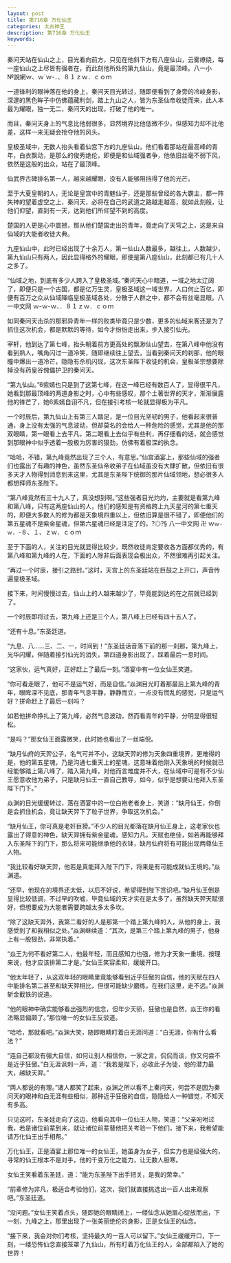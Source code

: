 ```yaml
---
layout: post
title: 第716章 万化仙王
categories: 太古神王
description: 第716章 万化仙王
keywords:
---
```


秦问天站在仙山之上，目光看向前方，只见在他斜下方有八座仙山，云雾缭绕，每一座仙山之上尽皆有强者在，而此刻他所处的第九仙山，竟是最顶峰。八一小№說網ｗ、ｗ`ｗ-．、８１ｚｗ．ｃｏｍ

一道锋利的眼神落在他的身上，秦问天目光转过，随即便看到了身旁的冷峻身影，深邃的黑色眸子中仿佛蕴藏利剑，踏上九山之人，皆为东圣仙帝收徒而来，此人本最为耀眼，独一无二，秦问天的出现，打破了他的唯一。

而且，秦问天身上的气息比他弱很多，显然境界比他低微不少，但感知力却不比他差，这样一来无疑会抢夺他的风头。

皇极圣域中，无数人抬头看着仙宫下方的九座仙山，他们看着那站在最高峰的青年，白衣飘动，是那么的俊秀绝伦，即便是和仙域强者争，他依旧丝毫不弱下风，依然是这般的出众，站在了最顶峰。

仙武界古碑排名第一人，越来越耀眼，没有人能够阻挡得了他的光芒。

至于大夏皇朝的人，无论是皇宫中的青魅仙子，还是那些曾经的各大霸主，都一阵失神的望着虚空之上，秦问天，必将在自己的武道之路越走越高，就如此刻般，让他们仰望，直到有一天，达到他们所仰望不到的高度。

楚国的人更是心中震撼，那从他们楚国走出的青年，竟走向了天穹之上，这是来自仙域的大能者收徒大典。

九座仙山中，此时已经出现了十余万人，第一仙山人数最多，越往上，人数越少，第九仙山只有两人，因此显得格外的耀眼，即便是第八座仙山，此刻都已有几十人之多了。

“仙域之地，到底有多少人跨入了皇极圣域。”秦问天心中暗道，一域之地太辽阔了，即便只是一个古国，都是亿万生灵，皇极圣域这一域世界，人口何止百亿，即便有百万之众从仙域降临皇极圣域各处，分散于人群之中，都不会有丝毫显眼。八一中文网  ｗ-ｗ-ｗ、．８１ｚｗ．ｃｏｍ

如同秦问天击杀的那邪异青年一样的败类毕竟只是少数，更多的仙域来客还是为了抓住这次机会，都是默默的等待，如今才纷纷走出来，步入接引仙光。

宰轩，他到达了第七峰，抬头朝着前方更高处的飘渺仙山望去，在第八峰中他没有看到熟人，嘴角闪过一道冷笑，随即继续往上望去，当看到秦问天的刹那，他的眼瞳中爆出一道冷芒，隐隐有杀机闪现，这次东圣陛下收徒的机会，皇极圣宗想要除掉没有药皇谷傀儡护卫的秦问天。

“第九仙山。”6紫嫣也只是到了这第七峰，在这一峰已经有数百人了，显得很平凡，她看到那最顶峰的两道身影之时，心中有些感叹，那个土著世界的天才，渐渐展露他的锋芒了，她6紫嫣自诩不凡，但在接引考核一轮就显得极为平凡。

一个时辰后，第九仙山上有第三人踏足，是一位目光坚韧的男子，他看起来很普通，身上没有太强的气息波动，但却莫名的会给人一种危险的感觉，尤其是他的那双眼睛，第一眼看上去平凡，第二眼看上去似乎有些利，再仔细看的话，就会感觉到那眼神中似乎透着一股极为厉害的狠劲，仿佛有着极深的执念。

“哈哈，不错，第九峰竟然出现了三个人，有意思。”仙宫酒宴上，那些仙域的强者们也露出了有趣的神色，虽然东圣仙帝收弟子在仙域虽没有大肆扩散，但依旧有很多天才人物得到消息到来这里，尤其是东圣陛下统御的那片仙域领地，想必很多人都想拜师东圣陛下。

“第八峰竟然有三十九人了，真没想到啊。”这些强者目光灼灼，主要就是看第九峰和第八峰，只有这两座仙山的人，他们的感知是有资格跨上九天星河的第七重天的，即便大多数人的修为都是天象境四重以上，但依旧算是很不错了，即便他们的第五星魂不是紫金星魂，但第六星魂已经是注定了的。?◎?§ 八一中文网 卍 ｗ`ｗ-ｗ`．-８、１、ｚｗ．ｃｏｍ

至于下面的人，关注的目光就显得比较少，既然收徒肯定要收各方面都优秀的，有第八峰和第九峰的人在，下面的人除非后面表现会极出众，不然很难再引起关注。

“再过一个时辰，接引之路封。”这时，天宫上的东圣廷站在巨鼓之上开口，声音传遍皇极圣域。

接下来，时间慢慢过去，仙山上的人越来越少了，毕竟能到达的在之前就已经到了。

一个时辰即将过去，第九峰上还是三个人，第八峰上已经有四十五人了。

“还有十息。”东圣廷道。

“九息、八……三、二、一，时间到！”东圣廷话音落下前的那一刹那，第九峰上，光华闪耀，伴随着接引仙光的消失，第四道身影出现了，踩着最后一息时间。

“这家伙，运气真好，正好赶上了最后一刻。”酒宴中有一位女仙王笑道。

“你可看走眼了，他可不是运气好，而是自信。”焱渊目光盯着那最后上第九峰的青年，眼眸深不见底，那青年气息平静，静静而立，一点没有慌乱的感觉，只是运气好？拼命赶上了最后一刻吗？

如若他拼命挣扎上了第九峰，必然气息波动，然而看青年的平静，分明显得很轻松。

“是吗？”那女仙王面露微笑，此时她也看出了一丝端倪。

“缺月仙府的天羿公子，名气可并不小，这缺天羿的修为天象四重境界，更难得的是，他的第五星魂，乃是沟通七重天上的星魂，这意味着他刚入天象境的时候就已经能够踏上第八峰了，踏入第九峰，对他而言难度并不大，在仙域中可是有不少仙王愿意收他为弟子，只是缺月仙王一直自己教导，如今，似乎是想要让他拜入东圣陛下门下。”

焱渊的目光缓缓转过，落在酒宴中的一位白袍老者身上，笑道：“缺月仙王，你倒是会抓住机会，竟让缺天羿下了粒子世界，争取这次机会。”

“缺月仙王，你可真是老奸巨猾。”不少人的目光都落在缺月仙王身上，这老家伙也露出了得意的神色，缺天羿拥有紫金星魂，感知力凡，天赋也绝佳，如若再能够拜入东圣陛下的门下，那么将来可能继承他的衣钵，缺月仙府将有可能出现两尊仙王人物。

“我比较看好缺天羿，他若是真能拜入陛下门下，将来是有可能成就仙王境的。”焱渊道。

“还早，他现在的境界还太低，以后不好说，希望得到陛下赏识吧。”缺月仙王倒是显得比较低调，不过早的吹嘘，毕竟仙域的天才实在是太多了，虽然缺天羿天赋很好，但想要成为大能者需要跨越太多太多坎。

“除了这缺天羿外，我第二看好的人是那第一个踏上第九峰的人，从他的身上，我感受到了和我相似之处。”焱渊继续道：“其次，是第三个踏上第九峰的男子，他身上有一股狠劲，非常执着。”

“焱王为何不看好第二人，他最年轻，而且感知力也强，修为才天象一重境，按理来说，他才应该排第二才是。”女仙王笑容柔和，缓缓开口。

“他太年轻了，从这双年轻的眼睛里竟能够看到近乎狂傲的自信，他的天赋在四人中能排名第二甚至和缺天羿相比，但很可能缺少磨练，在我们这里，走不远。”焱渊斩金截铁的说道。

“他的眼神中确实能够看出强烈的信念，但年少天骄，狂傲也是自然，焱王你的看法略显偏颇了。”那位唯一的女仙王反驳道。

“哈哈，那就看吧。”焱渊大笑，随即眼睛盯着白无涯问道：“白无涯，你有什么看法？”

“连自己都没有强大自信，如何让别人相信你，一家之言，侃侃而谈，你又何尝不是近乎狂傲。”白无涯讽刺一声，道：“我若是陛下，必收此子为徒，他的潜力最大，越缺天羿。”

“两人都说的有理。”诸人都笑了起来，焱渊之所以看不上秦问天，何尝不是因为秦问天的眼神和白无涯有些相似，那种近乎狂傲的自信，隐隐给人一种错觉，不知天有多高。

只见这时，东圣廷走向了这边，他看向其中一位仙王人物，笑道：“父亲吩咐过我，若是诸位前辈到来，就让诸位前辈替他把关考验一下他们，接下来，我希望能请万化仙王出手相帮。”

万化仙王，正是酒宴上那位唯一的女仙王，她虽身为女子，但实力也是级强大的，寻常的仙王根本不是对手，他的千变万化之能力，让无数人胆寒。

女仙王笑看着东圣廷，道：“能为东圣陛下出手把关，是我的荣幸。”

“前辈修为非凡，极适合考验他们，这次，我们就直接挑选出一百人出来观察吧。”东圣廷道。

“没问题。”女仙王笑着点头，随即她的眼睛闭上，一缕仙念从她眉心绽放而出，下一刻，九峰之上，那里出现了一张美丽绝伦的身影，正是女仙王的仙念。

“接下来，我会对你们考核，坚持最久的一百人可以留下。”女仙王缓缓开口，下一刻，一缕恐怖仙念直接笼罩了九仙山，所有盯着万化仙王的人，全部都陷入了她的世界！
